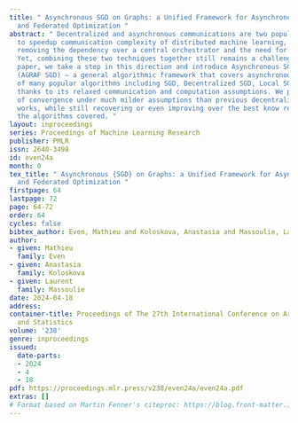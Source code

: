 ```yaml
---
title: " Asynchronous SGD on Graphs: a Unified Framework for Asynchronous Decentralized
  and Federated Optimization "
abstract: " Decentralized and asynchronous communications are two popular techniques
  to speedup communication complexity of distributed machine learning, by respectively
  removing the dependency over a central orchestrator and the need for synchronization.
  Yet, combining these two techniques together still remains a challenge. In this
  paper, we take a step in this direction and introduce Asynchronous SGD on Graphs
  (AGRAF SGD) — a general algorithmic framework that covers asynchronous versions
  of many popular algorithms including SGD, Decentralized SGD, Local SGD, FedBuff,
  thanks to its relaxed communication and computation assumptions. We provide rates
  of convergence under much milder assumptions than previous decentralized asynchronous
  works, while still recovering or even improving over the best know results for all
  the algorithms covered. "
layout: inproceedings
series: Proceedings of Machine Learning Research
publisher: PMLR
issn: 2640-3498
id: even24a
month: 0
tex_title: " Asynchronous {SGD} on Graphs: a Unified Framework for Asynchronous Decentralized
  and Federated Optimization "
firstpage: 64
lastpage: 72
page: 64-72
order: 64
cycles: false
bibtex_author: Even, Mathieu and Koloskova, Anastasia and Massoulie, Laurent
author:
- given: Mathieu
  family: Even
- given: Anastasia
  family: Koloskova
- given: Laurent
  family: Massoulie
date: 2024-04-18
address:
container-title: Proceedings of The 27th International Conference on Artificial Intelligence
  and Statistics
volume: '238'
genre: inproceedings
issued:
  date-parts:
  - 2024
  - 4
  - 18
pdf: https://proceedings.mlr.press/v238/even24a/even24a.pdf
extras: []
# Format based on Martin Fenner's citeproc: https://blog.front-matter.io/posts/citeproc-yaml-for-bibliographies/
---
```

